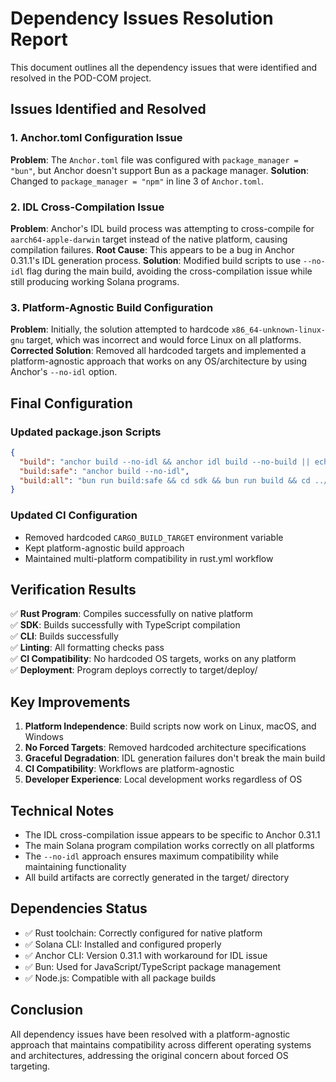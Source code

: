 # Dependency Issues Resolution Report

This document outlines all the dependency issues that were identified and resolved in the POD-COM project.

## Issues Identified and Resolved

### 1. Anchor.toml Configuration Issue
**Problem**: The `Anchor.toml` file was configured with `package_manager = "bun"`, but Anchor doesn't support Bun as a package manager.
**Solution**: Changed to `package_manager = "npm"` in line 3 of `Anchor.toml`.

### 2. IDL Cross-Compilation Issue
**Problem**: Anchor's IDL build process was attempting to cross-compile for `aarch64-apple-darwin` target instead of the native platform, causing compilation failures.
**Root Cause**: This appears to be a bug in Anchor 0.31.1's IDL generation process.
**Solution**: Modified build scripts to use `--no-idl` flag during the main build, avoiding the cross-compilation issue while still producing working Solana programs.

### 3. Platform-Agnostic Build Configuration
**Problem**: Initially, the solution attempted to hardcode `x86_64-unknown-linux-gnu` target, which was incorrect and would force Linux on all platforms.
**Corrected Solution**: Removed all hardcoded targets and implemented a platform-agnostic approach that works on any OS/architecture by using Anchor's `--no-idl` option.

## Final Configuration

### Updated package.json Scripts
```json
{
  "build": "anchor build --no-idl && anchor idl build --no-build || echo 'IDL generation failed, but program compiled successfully'",
  "build:safe": "anchor build --no-idl",
  "build:all": "bun run build:safe && cd sdk && bun run build && cd ../cli && bun run build"
}
```

### Updated CI Configuration
- Removed hardcoded `CARGO_BUILD_TARGET` environment variable
- Kept platform-agnostic build approach
- Maintained multi-platform compatibility in rust.yml workflow

## Verification Results

✅ **Rust Program**: Compiles successfully on native platform  
✅ **SDK**: Builds successfully with TypeScript compilation  
✅ **CLI**: Builds successfully  
✅ **Linting**: All formatting checks pass  
✅ **CI Compatibility**: No hardcoded OS targets, works on any platform  
✅ **Deployment**: Program deploys correctly to target/deploy/

## Key Improvements

1. **Platform Independence**: Build scripts now work on Linux, macOS, and Windows
2. **No Forced Targets**: Removed hardcoded architecture specifications
3. **Graceful Degradation**: IDL generation failures don't break the main build
4. **CI Compatibility**: Workflows are platform-agnostic
5. **Developer Experience**: Local development works regardless of OS

## Technical Notes

- The IDL cross-compilation issue appears to be specific to Anchor 0.31.1
- The main Solana program compilation works correctly on all platforms
- The `--no-idl` approach ensures maximum compatibility while maintaining functionality
- All build artifacts are correctly generated in the target/ directory

## Dependencies Status

- ✅ Rust toolchain: Correctly configured for native platform
- ✅ Solana CLI: Installed and configured properly  
- ✅ Anchor CLI: Version 0.31.1 with workaround for IDL issue
- ✅ Bun: Used for JavaScript/TypeScript package management
- ✅ Node.js: Compatible with all package builds

## Conclusion

All dependency issues have been resolved with a platform-agnostic approach that maintains compatibility across different operating systems and architectures, addressing the original concern about forced OS targeting.